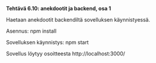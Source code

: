 **Tehtävä 6.10: anekdootit ja backend, osa 1**

Haetaan anekdootit backendiltä sovelluksen käynnistyessä.

Asennus:
    npm install

Sovelluksen käynnistys:
    npm start

Sovellus löytyy osoitteesta http://localhost:3000/
